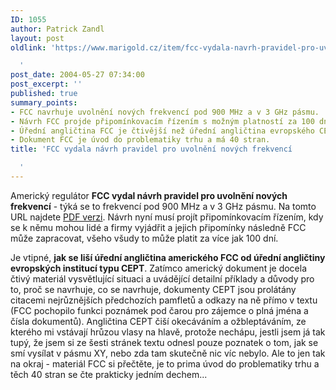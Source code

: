 ```yaml
---
ID: 1055
author: Patrick Zandl
layout: post
oldlink: 'https://www.marigold.cz/item/fcc-vydala-navrh-pravidel-pro-uvolneni-novych-frekvenci

  '
post_date: 2004-05-27 07:34:00
post_excerpt: ''
published: true
summary_points:
- FCC navrhuje uvolnění nových frekvencí pod 900 MHz a v 3 GHz pásmu.
- Návrh FCC projde připomínkovacím řízením s možným platností za 100 dní.
- Úřední angličtina FCC je čtivější než úřední angličtina evropského CEPT.
- Dokument FCC je úvod do problematiky trhu a má 40 stran.
title: 'FCC vydala návrh pravidel pro uvolnění nových frekvencí

  '
---
```


<p>
Americký regulátor <STRONG>FCC vydal návrh pravidel pro uvolnění nových frekvencí</STRONG> - týká se to frekvencí pod 900 MHz a v 3 GHz pásmu. Na tomto URL najdete <A href="http://hraunfoss.fcc.gov/edocs_public/attachmatch/FCC-04-113A1.pdf" target=_blank>PDF verzi</A>. Návrh nyní musí projít připomínkovacím řízením, kdy se k němu mohou lidé a firmy vyjádřit a jejich připomínky následně FCC může zapracovat, všeho všudy to může platit za více jak 100 dní. </p>

<p>
Je vtipné, <STRONG>jak se liší úřední angličtina amerického FCC od úřední angličtiny evropských institucí typu CEPT</STRONG>. Zatímco americký dokument je docela čtivý materiál vysvětlující situaci a uvádějící detailní příklady a důvody pro to, proč se navrhuje, co se navrhuje, dokumenty CEPT jsou prolátány citacemi nejrůznějších předchozích pamfletů a odkazy na ně přímo v textu (FCC pochopilo funkci poznámek pod čarou pro zájemce o plná jména&#160;a čísla dokumentů). Angličtina CEPT čiší okecáváním a ožbleptáváním, ze kterého mi vstávají hrůzou vlasy na hlavě, protože nechápu, jestli jsem já tak tupý, že jsem si ze šesti stránek textu odnesl pouze poznatek o tom, jak se smí vysílat v pásmu XY, nebo zda tam skutečně nic víc nebylo. Ale to jen tak na okraj - materiál FCC si přečtěte, je to prima úvod do problematiky trhu a těch 40 stran se čte prakticky jedním dechem...</p>